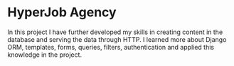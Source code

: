 # HyperJob Agency
 
In this project I have further developed my skills in creating content in the database and serving the data through HTTP. I learned more about Django ORM, templates, forms, queries, filters, authentication and applied this knowledge in the project.
